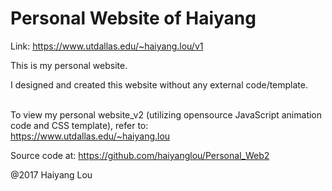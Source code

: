 # Personal Website of Haiyang

Link: https://www.utdallas.edu/~haiyang.lou/v1

This is my personal website.<br />

I designed and created this website <important>without</important> any external code/template.<br /><br />

To view my personal website_v2 (utilizing opensource JavaScript animation code and CSS template), refer to: <br />
https://www.utdallas.edu/~haiyang.lou <br />

Source code at: https://github.com/haiyanglou/Personal_Web2 <br />

@2017 Haiyang Lou
